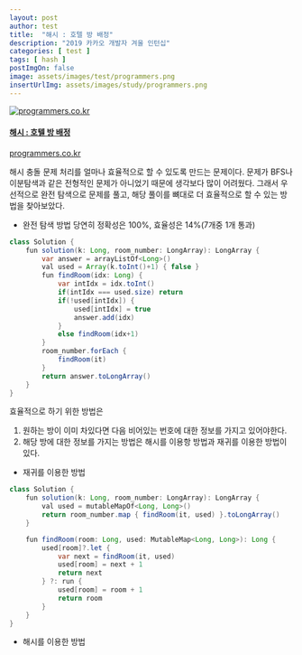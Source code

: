 ```yaml
---
layout: post
author: test
title:  "해시 : 호텔 방 배정"
description: "2019 카카오 개발자 겨울 인턴십"
categories: [ test ]
tags: [ hash ]
postImgOn: false
image: assets/images/test/programmers.png
insertUrlImg: assets/images/study/programmers.png
---
```


<div class="card h-100 my-u-padding"><div class="insertcover"><a target="_blank" class="text-dark" href="https://programmers.co.kr/learn/courses/30/lessons/64063"><div class=""><img class="inserturl" src="{{site.baseurl}}/{{ page.insertUrlImg}}" alt="programmers.co.kr"/></div><div class="insert-img-body"><h4 class="insert-img-title">해시 : 호텔 방 배정</h4><p class="insert-img-description">programmers.co.kr</p></div></a></div></div>


해시 충돌 문제 처리를 얼마나 효율적으로 할 수 있도록 만드는 문제이다.
문제가 BFS나 이분탐색과 같은 전형적인 문제가 아니었기 때문에 생각보다 많이 어려웠다.
그래서 우선적으로 완전 탐색으로 문제를 풀고, 해당 풀이를 뼈대로 더 효율적으로 할 수 있는 방법을 찾아보았다.

- 완전 탐색 방법 
    당연히 정확성은 100%, 효율성은 14%(7개중 1개 통과)

```java
class Solution {
    fun solution(k: Long, room_number: LongArray): LongArray {
        var answer = arrayListOf<Long>()
        val used = Array(k.toInt()+1) { false }
        fun findRoom(idx: Long) {
            var intIdx = idx.toInt()
            if(intIdx === used.size) return
            if(!used[intIdx]) {
                used[intIdx] = true
                answer.add(idx)
            }
            else findRoom(idx+1)
        }
        room_number.forEach {
            findRoom(it)
        }
        return answer.toLongArray()
    }
}
```

효율적으로 하기 위한 방법은 
1. 원하는 방이 이미 차있다면 다음 비어있는 번호에 대한 정보를 가지고 있어야한다.
2. 해당 방에 대한 정보를 가지는 방법은 해시를 이용항 방법과 재귀를 이용한 방법이 있다.


- 재귀를 이용한 방법

```java
class Solution {
    fun solution(k: Long, room_number: LongArray): LongArray {
        val used = mutableMapOf<Long, Long>()
        return room_number.map { findRoom(it, used) }.toLongArray()
    }

    fun findRoom(room: Long, used: MutableMap<Long, Long>): Long {
        used[room]?.let {
            var next = findRoom(it, used)
            used[room] = next + 1
            return next
        } ?: run {
            used[room] = room + 1
            return room
        }
    }
}
```

- 해시를 이용한 방법
